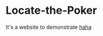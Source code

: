 # Locate-the-Poker
It's a website to demonstrate 
[haha](https://fanxiaoboom.github.io/Locate-the-Poker/)
